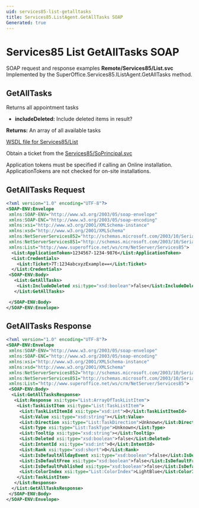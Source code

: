```yaml
---
uid: services85-list-getalltasks
title: Services85.ListAgent.GetAllTasks SOAP
Generated: true
---
```


# Services85 List GetAllTasks SOAP

SOAP request and response examples **Remote/Services85/List.svc**
Implemented by the <see cref="M:SuperOffice.Services85.IListAgent.GetAllTasks">SuperOffice.Services85.IListAgent.GetAllTasks</see> method.

## GetAllTasks

Returns all appointment tasks

* **includeDeleted:** Include deleted items in result?

**Returns:** An array of all available tasks


[WSDL file for Services85/List](../Services85-List.md)

Obtain a ticket from the [Services85/SoPrincipal.svc](../SoPrincipal/SoPrincipal.md)

Application tokens must be specified if calling an Online installation. ApplicationTokens are not checked for on-site installations.

## GetAllTasks Request

```xml
<?xml version="1.0" encoding="UTF-8"?>
<SOAP-ENV:Envelope
 xmlns:SOAP-ENV="http://www.w3.org/2003/05/soap-envelope"
 xmlns:SOAP-ENC="http://www.w3.org/2003/05/soap-encoding"
 xmlns:xsi="http://www.w3.org/2001/XMLSchema-instance"
 xmlns:xsd="http://www.w3.org/2001/XMLSchema"
 xmlns:NetServerServices852="http://schemas.microsoft.com/2003/10/Serialization/Arrays"
 xmlns:NetServerServices851="http://schemas.microsoft.com/2003/10/Serialization/"
 xmlns:List="http://www.superoffice.net/ws/crm/NetServer/Services85">
  <List:ApplicationToken>1234567-1234-9876</List:ApplicationToken>
  <List:Credentials>
    <List:Ticket>7T:1234abcxyzExample==</List:Ticket>
  </List:Credentials>
 <SOAP-ENV:Body>
   <List:GetAllTasks>
    <List:IncludeDeleted xsi:type="xsd:boolean">false</List:IncludeDeleted>
   </List:GetAllTasks>

 </SOAP-ENV:Body>
</SOAP-ENV:Envelope>

```


## GetAllTasks Response

```xml
<?xml version="1.0" encoding="UTF-8"?>
<SOAP-ENV:Envelope
 xmlns:SOAP-ENV="http://www.w3.org/2003/05/soap-envelope"
 xmlns:SOAP-ENC="http://www.w3.org/2003/05/soap-encoding"
 xmlns:xsi="http://www.w3.org/2001/XMLSchema-instance"
 xmlns:xsd="http://www.w3.org/2001/XMLSchema"
 xmlns:NetServerServices852="http://schemas.microsoft.com/2003/10/Serialization/Arrays"
 xmlns:NetServerServices851="http://schemas.microsoft.com/2003/10/Serialization/"
 xmlns:List="http://www.superoffice.net/ws/crm/NetServer/Services85">
 <SOAP-ENV:Body>
  <List:GetAllTasksResponse>
   <List:Response xsi:type="List:ArrayOfTaskListItem">
    <List:TaskListItem xsi:type="List:TaskListItem">
     <List:TaskListItemId xsi:type="xsd:int">0</List:TaskListItemId>
     <List:Value xsi:type="xsd:string"></List:Value>
     <List:Direction xsi:type="List:TaskDirection">Unknown</List:Direction>
     <List:Type xsi:type="List:TaskType">Unknown</List:Type>
     <List:Tooltip xsi:type="xsd:string"></List:Tooltip>
     <List:Deleted xsi:type="xsd:boolean">false</List:Deleted>
     <List:IntentId xsi:type="xsd:int">0</List:IntentId>
     <List:Rank xsi:type="xsd:short">0</List:Rank>
     <List:IsDefaultAlldayEvent xsi:type="xsd:boolean">false</List:IsDefaultAlldayEvent>
     <List:IsDefaultFree xsi:type="xsd:boolean">false</List:IsDefaultFree>
     <List:IsDefaultPublished xsi:type="xsd:boolean">false</List:IsDefaultPublished>
     <List:ColorIndex xsi:type="List:ColorIndex">LightBlue</List:ColorIndex>
    </List:TaskListItem>
   </List:Response>
  </List:GetAllTasksResponse>
 </SOAP-ENV:Body>
</SOAP-ENV:Envelope>

```

